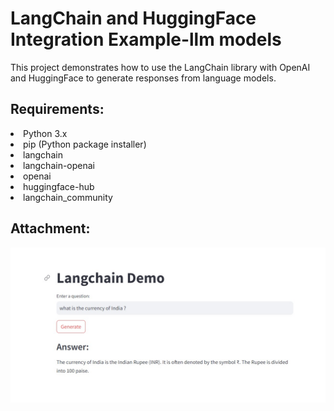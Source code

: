# LangChain and HuggingFace Integration Example-llm models
This project demonstrates how to use the LangChain library with OpenAI and HuggingFace to generate responses from language models.

## Requirements:
<li>Python 3.x</li>
<li>pip (Python package installer)</li>
<li>langchain</li>
<li>langchain-openai</li>
<li>openai</li>
<li>huggingface-hub</li>
<li>langchain_community</li>

## Attachment:
![alt text](image.png)